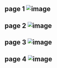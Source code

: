 page 1
![image](https://github.com/su-sumico/dl/assets/161304268/2adc06be-33e5-426f-bb40-a55fada6326e)
-
page 2
![image](https://github.com/su-sumico/dl/assets/161304268/d67029f5-c0d7-4439-a0a7-56c5f4860add)
-
page 3
![image](https://github.com/su-sumico/dl/assets/161304268/15368249-2d91-42d7-9007-02980edc7b34)
-
page 4
![image](https://github.com/su-sumico/dl/assets/161304268/54ef871b-6ab3-4ac3-bd23-b3f7a459d499)
-
